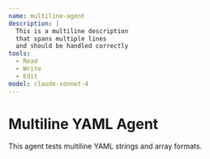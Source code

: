 ```yaml
---
name: multiline-agent
description: |
  This is a multiline description
  that spans multiple lines
  and should be handled correctly
tools:
  - Read
  - Write
  - Edit
model: claude-sonnet-4
---
```


# Multiline YAML Agent

This agent tests multiline YAML strings and array formats.
